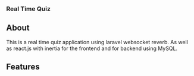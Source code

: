 ### Real Time Quiz

## About 
This is a real time quiz application using laravel websocket reverb. As well as react.js with inertia for the frontend and for backend using MySQL.

## Features